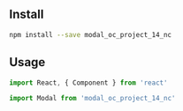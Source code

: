 
## Install

```bash
npm install --save modal_oc_project_14_nc
```

## Usage

```jsx
import React, { Component } from 'react'

import Modal from 'modal_oc_project_14_nc'

```